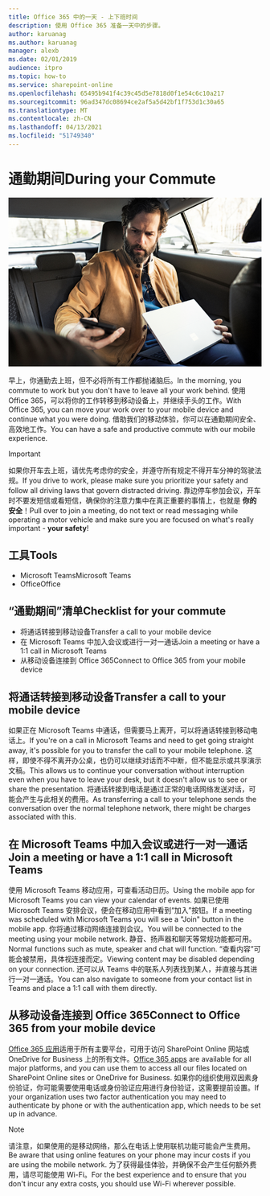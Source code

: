 ```yaml
---
title: Office 365 中的一天 - 上下班时间
description: 使用 Office 365 准备一天中的步骤。
author: karuanag
ms.author: karuanag
manager: alexb
ms.date: 02/01/2019
audience: itpro
ms.topic: how-to
ms.service: sharepoint-online
ms.openlocfilehash: 65495b941f4c39c45d5e7818d0f1e54c6c10a217
ms.sourcegitcommit: 96ad347dc08694ce2af5a5d42bf1f753d1c30a65
ms.translationtype: MT
ms.contentlocale: zh-CN
ms.lasthandoff: 04/13/2021
ms.locfileid: "51749340"
---
```

# <a name="during-your-commute"></a><span data-ttu-id="2438f-103">通勤期间</span><span class="sxs-lookup"><span data-stu-id="2438f-103">During your Commute</span></span>

![“协作”视觉图像](media/ditl_commute.png)

<span data-ttu-id="2438f-105">早上，你通勤去上班，但不必将所有工作都抛诸脑后。</span><span class="sxs-lookup"><span data-stu-id="2438f-105">In the morning, you commute to work but you don't have to leave all your work behind.</span></span> <span data-ttu-id="2438f-106">使用 Office 365，可以将你的工作转移到移动设备上，并继续手头的工作。</span><span class="sxs-lookup"><span data-stu-id="2438f-106">With Office 365, you can move your work over to your mobile device and continue what you were doing.</span></span>  <span data-ttu-id="2438f-107">借助我们的移动体验，你可以在通勤期间安全、高效地工作。</span><span class="sxs-lookup"><span data-stu-id="2438f-107">You can have a safe and productive commute with our mobile experience.</span></span>  

> [!IMPORTANT]
> <span data-ttu-id="2438f-108">如果你开车去上班，请优先考虑你的安全，并遵守所有规定不得开车分神的驾驶法规。</span><span class="sxs-lookup"><span data-stu-id="2438f-108">If you drive to work, please make sure you prioritize your safety and follow all driving laws that govern distracted driving.</span></span> <span data-ttu-id="2438f-109">靠边停车参加会议，开车时不要发短信或看短信，确保你的注意力集中在真正重要的事情上，也就是 **你的安全**！</span><span class="sxs-lookup"><span data-stu-id="2438f-109">Pull over to join a meeting, do not text or read messaging while operating a motor vehicle and make sure you are focused on what's really important - **your safety**!</span></span>


## <a name="tools"></a><span data-ttu-id="2438f-110">工具</span><span class="sxs-lookup"><span data-stu-id="2438f-110">Tools</span></span>
- <span data-ttu-id="2438f-111">Microsoft Teams</span><span class="sxs-lookup"><span data-stu-id="2438f-111">Microsoft Teams</span></span>
- <span data-ttu-id="2438f-112">Office</span><span class="sxs-lookup"><span data-stu-id="2438f-112">Office</span></span> 

## <a name="checklist-for-your-commute"></a><span data-ttu-id="2438f-113">“通勤期间”清单</span><span class="sxs-lookup"><span data-stu-id="2438f-113">Checklist for your commute</span></span>
- <span data-ttu-id="2438f-114">将通话转接到移动设备</span><span class="sxs-lookup"><span data-stu-id="2438f-114">Transfer a call to your mobile device</span></span>
- <span data-ttu-id="2438f-115">在 Microsoft Teams 中加入会议或进行一对一通话</span><span class="sxs-lookup"><span data-stu-id="2438f-115">Join a meeting or have a 1:1 call in Microsoft Teams</span></span>
- <span data-ttu-id="2438f-116">从移动设备连接到 Office 365</span><span class="sxs-lookup"><span data-stu-id="2438f-116">Connect to Office 365 from your mobile device</span></span>
 
## <a name="transfer-a-call-to-your-mobile-device"></a><span data-ttu-id="2438f-117">将通话转接到移动设备</span><span class="sxs-lookup"><span data-stu-id="2438f-117">Transfer a call to your mobile device</span></span>
<span data-ttu-id="2438f-118">如果正在 Microsoft Teams 中通话，但需要马上离开，可以将通话转接到移动电话上。</span><span class="sxs-lookup"><span data-stu-id="2438f-118">If you're on a call in Microsoft Teams and need to get going straight away, it's possible for you to transfer the call to your mobile telephone.</span></span> <span data-ttu-id="2438f-119">这样，即使不得不离开办公桌，也仍可以继续对话而不中断，但不能显示或共享演示文稿。</span><span class="sxs-lookup"><span data-stu-id="2438f-119">This allows us to continue your conversation without interruption even when you have to leave your desk, but it doesn't allow us to see or share the presentation.</span></span> <span data-ttu-id="2438f-120">将通话转接到电话是通过正常的电话网络发送对话，可能会产生与此相关的费用。</span><span class="sxs-lookup"><span data-stu-id="2438f-120">As transferring a call to your telephone sends the conversation over the normal telephone network, there might be charges associated with this.</span></span>

## <a name="join-a-meeting-or-have-a-11-call-in-microsoft-teams"></a><span data-ttu-id="2438f-121">在 Microsoft Teams 中加入会议或进行一对一通话</span><span class="sxs-lookup"><span data-stu-id="2438f-121">Join a meeting or have a 1:1 call in Microsoft Teams</span></span>
<span data-ttu-id="2438f-122">使用 Microsoft Teams 移动应用，可查看活动日历。</span><span class="sxs-lookup"><span data-stu-id="2438f-122">Using the mobile app for Microsoft Teams you can view your calendar of events.</span></span>  <span data-ttu-id="2438f-123">如果已使用 Microsoft Teams 安排会议，便会在移动应用中看到“加入”按钮。</span><span class="sxs-lookup"><span data-stu-id="2438f-123">If a meeting was scheduled with Microsoft Teams you will see a "Join" button in the mobile app.</span></span> <span data-ttu-id="2438f-124">你将通过移动网络连接到会议。</span><span class="sxs-lookup"><span data-stu-id="2438f-124">You will be connected to the meeting using your mobile network.</span></span>  <span data-ttu-id="2438f-125">静音、扬声器和聊天等常规功能都可用。</span><span class="sxs-lookup"><span data-stu-id="2438f-125">Normal functions such as mute, speaker and chat will function.</span></span>  <span data-ttu-id="2438f-126">“查看内容”可能会被禁用，具体视连接而定。</span><span class="sxs-lookup"><span data-stu-id="2438f-126">Viewing content may be disabled depending on your connection.</span></span> <span data-ttu-id="2438f-127">还可以从 Teams 中的联系人列表找到某人，并直接与其进行一对一通话。</span><span class="sxs-lookup"><span data-stu-id="2438f-127">You can also navigate to someone from your contact list in Teams and place a 1:1 call with them directly.</span></span> 

## <a name="connect-to-office-365-from-your-mobile-device"></a><span data-ttu-id="2438f-128">从移动设备连接到 Office 365</span><span class="sxs-lookup"><span data-stu-id="2438f-128">Connect to Office 365 from your mobile device</span></span>
<span data-ttu-id="2438f-129">[Office 365 应用](https://support.office.com/article/set-up-office-apps-and-email-on-a-mobile-device-7dabb6cb-0046-40b6-81fe-767e0b1f014f?ui=en-US&rs=en-US&ad=US)适用于所有主要平台，可用于访问 SharePoint Online 网站或 OneDrive for Business 上的所有文件。</span><span class="sxs-lookup"><span data-stu-id="2438f-129">[Office 365 apps](https://support.office.com/article/set-up-office-apps-and-email-on-a-mobile-device-7dabb6cb-0046-40b6-81fe-767e0b1f014f?ui=en-US&rs=en-US&ad=US) are available for all major platforms, and you can use them to access all our files located on SharePoint Online sites or OneDrive for Business.</span></span> <span data-ttu-id="2438f-130">如果你的组织使用双因素身份验证，你可能需要使用电话或身份验证应用进行身份验证，这需要提前设置。</span><span class="sxs-lookup"><span data-stu-id="2438f-130">If your organization uses two factor authentication you may need to authenticate by phone or with the authentication app, which needs to be set up in advance.</span></span>  

> [!NOTE]
> <span data-ttu-id="2438f-131">请注意，如果使用的是移动网络，那么在电话上使用联机功能可能会产生费用。</span><span class="sxs-lookup"><span data-stu-id="2438f-131">Be aware that using online features on your phone may incur costs if you are using the mobile network.</span></span> <span data-ttu-id="2438f-132">为了获得最佳体验，并确保不会产生任何额外费用，请尽可能使用 Wi-Fi。</span><span class="sxs-lookup"><span data-stu-id="2438f-132">For the best experience and to ensure that you don't incur any extra costs, you should use Wi-Fi wherever possible.</span></span>
